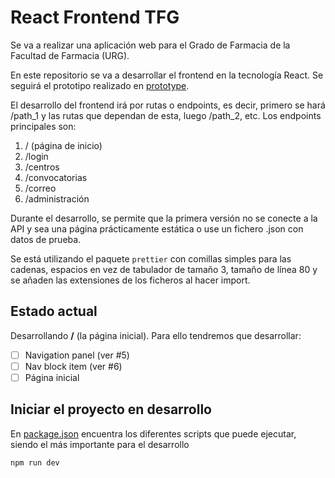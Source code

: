 # React Frontend TFG

Se va a realizar una aplicación web para el Grado de Farmacia
de la Facultad de Farmacia (URG).

En este repositorio se va a desarrollar el frontend en la tecnología
React. Se seguirá el prototipo realizado en [prototype](./prototype/README.md).

El desarrollo del frontend irá por rutas o endpoints, es decir, primero
se hará /path_1 y las rutas que dependan de esta, luego /path_2, etc.
Los endpoints principales son:

1. / (página de inicio)
2. /login
3. /centros
4. /convocatorias
5. /correo
6. /administración

Durante el desarrollo, se permite que la primera versión no se conecte a la API y sea
una página prácticamente estática o use un fichero .json con datos de prueba.

Se está utilizando el paquete `prettier` con comillas simples para las cadenas,
espacios en vez de tabulador de tamaño 3, tamaño de línea 80 y se añaden las extensiones
de los ficheros al hacer import.

## Estado actual

Desarrollando **/** (la página inicial). Para ello tendremos que desarrollar:

- [ ] Navigation panel (ver #5)
- [ ] Nav block item (ver #6)
- [ ] Página inicial

## Iniciar el proyecto en desarrollo

En [package.json](./package.json) encuentra los diferentes scripts que puede
ejecutar, siendo el más importante para el desarrollo

```
npm run dev
```
